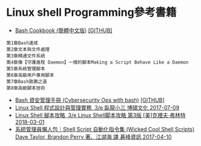 
# Linux shell Programming參考書籍
- [Bash Cookbook (簡體中文版)](https://www.tenlong.com.tw/products/9787115527011) [[GITHUB]](https://github.com/PacktPublishing/Bash-Cookbook)

```
第1章Bash速成
第2章文本與文件處理
第3章精通文件系統
第4章像【守護進程 Daemon】一樣的腳本Making a Script Behave Like a Daemon
第5章系統管理腳本
第6章高級用戶專用腳本
第7章Bash致勝之道
第8章高級腳本技術
```

- [Bash 資安管理手冊 (Cybersecurity Ops with bash)](https://www.tenlong.com.tw/products/9789865023232)  [[GITHUB]](https://github.com/cybersecurityops/cyber-ops-with-bash)
- [Linux Shell 程式設計與管理實務, 3/e 臥龍小三  博碩文化 2017-07-09](https://www.tenlong.com.tw/products/9789864342266)
- [Linux Shell 腳本攻略, 3/e Linux Shell脚本攻略 第3版 [美]克裡夫·弗林特 2018-03-01](https://www.tenlong.com.tw/products/9787115477385)
- [系統管理員懶人包｜Shell Script 自動化指令集 (Wicked Cool Shell Scripts) Dave Taylor, Brandon Perry 著、江湖海 譯 碁峰資訊 2017-04-10](https://www.tenlong.com.tw/products/9789864763672)
